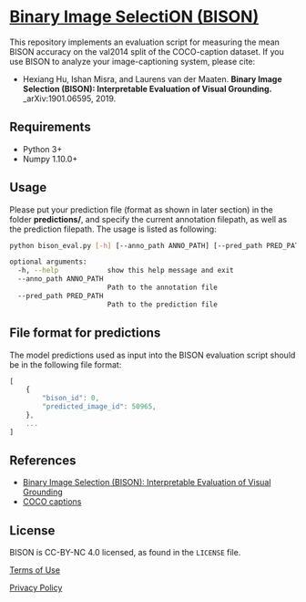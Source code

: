 # [Binary Image SelectiON (BISON)](https://hexiang-hu.github.io/bison)

This repository implements an evaluation script for measuring the mean BISON accuracy on the val2014 split of the COCO-caption dataset. If you use BISON to analyze your image-captioning system, please cite:

- Hexiang Hu, Ishan Misra, and Laurens van der Maaten. **Binary Image Selection (BISON): Interpretable Evaluation of Visual Grounding.** _arXiv:1901.06595, 2019.

## Requirements

- Python 3+
- Numpy 1.10.0+

## Usage

Please put your prediction file (format as shown in later section) in the folder **predictions/**, and specify the current annotation filepath, as well as the prediction filepath. The usage is listed as following:

```bash
python bison_eval.py [-h] [--anno_path ANNO_PATH] [--pred_path PRED_PATH]

optional arguments:
  -h, --help            show this help message and exit
  --anno_path ANNO_PATH
                        Path to the annotation file
  --pred_path PRED_PATH
                        Path to the prediction file
```

## File format for predictions

The model predictions used as input into the BISON evaluation script should be in the following file format:

```javascript
[
	{
		"bison_id": 0,
		"predicted_image_id": 50965,
	},
	...
]
```

## References

- [Binary Image Selection (BISON): Interpretable Evaluation of Visual Grounding](https://hexiang-hu.github.io/bison)
- [COCO captions](https://github.com/tylin/coco-caption)

## License
BISON is CC-BY-NC 4.0 licensed, as found in the `LICENSE` file.

[Terms of Use](https://opensource.facebook.com/legal/terms)

[Privacy Policy](https://opensource.facebook.com/legal/privacy)
